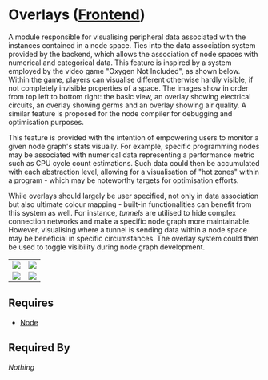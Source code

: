 # Overlays ([Frontend](../frontend.md))

A module responsible for visualising peripheral data associated with the instances contained in a node space. Ties into the data association system provided by the backend, which allows the association of node spaces with numerical and categorical data. This feature is inspired by a system employed by the video game "Oxygen Not Included", as shown below. Within the game, players can visualise different otherwise hardly visible, if not completely invisible properties of a space. The images show in order from top left to bottom right: the basic view, an overlay showing electrical circuits, an overlay showing germs and an overlay showing air quality. A similar feature is proposed for the node compiler for debugging and optimisation purposes.

This feature is provided with the intention of empowering users to monitor a given node graph's stats visually. For example, specific programming nodes may be associated with numerical data representing a performance metric such as CPU cycle count estimations. Such data could then be accumulated with each abstraction level, allowing for a visualisation of "hot zones" within a program - which may be noteworthy targets for optimisation efforts.

While overlays should largely be user specified, not only in data association but also ultimate colour mapping - built-in functionalities can benefit from this system as well. For instance, *tunnels* are utilised to hide complex connection networks and make a specific node graph more maintainable. However, visualising where a tunnel is sending data within a node space may be beneficial in specific circumstances. The overlay system could then be used to toggle visibility during node graph development.

<table>
    <tr>
        <td><img src="../../assets/overlays/1.jpg"></td>
        <td><img src="../../assets/overlays/3.jpg"></td>
    </tr>
    <tr>
        <td><img src="../../assets/overlays/4.jpg"></td>
        <td><img src="../../assets/overlays/2.jpg"></td>
    </tr>
</table>

## Requires

- [Node](../../../renderables/nodes/node.md)

## Required By

*Nothing*
